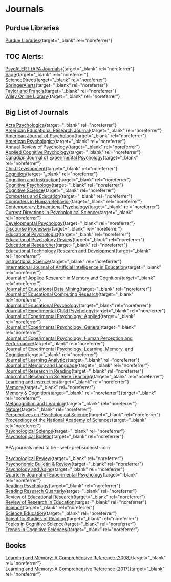 # Journals

## Purdue Libraries

[Purdue Libraries](https://www.lib.purdue.edu/){target="_blank" rel="noreferrer"}

## TOC Alerts:

[PsycALERT (APA Journals)](http://psycalert.apa.org/){target="_blank" rel="noreferrer"}<br>
[Sage](http://online.sagepub.com/cgi/alerts){target="_blank" rel="noreferrer"}<br>
[ScienceDirect](http://www.sciencedirect.com/science/alerts){target="_blank" rel="noreferrer"}<br>
[SpringerAlerts](https://www.springer.com/gp){target="_blank" rel="noreferrer"}<br>
[Taylor and Francis](https://help.tandfonline.com/s/article/How-do-I-set-up-an-alert){target="_blank" rel="noreferrer"}<br>
[Wiley Online Library](http://onlinelibrary.wiley.com/myprofile/alertManager){target="_blank" rel="noreferrer"}<br>

## Big List of Journals

[Acta Psychologica](http://www.sciencedirect.com.ezproxy.lib.purdue.edu/science/journal/00016918){target="_blank" rel="noreferrer"}<br>
[American Educational Research Journal](http://aer.sagepub.com.ezproxy.lib.purdue.edu/content/by/year){target="_blank" rel="noreferrer"}<br>
[American Journal of Psychology](http://www.jstor.org.ezproxy.lib.purdue.edu/journal/amerjpsyc){target="_blank" rel="noreferrer"}<br>
[American Psychologist](https://psycnet.apa.org/PsycARTICLES/journal/amp/76/8){target="_blank" rel="noreferrer"}<br>
[Annual Review of Psychology](http://www.annualreviews.org.ezproxy.lib.purdue.edu/loi/psych){target="_blank" rel="noreferrer"}<br>
[Applied Cognitive Psychology](http://onlinelibrary.wiley.com.ezproxy.lib.purdue.edu/journal/10.1002/(ISSN)1099-0720){target="_blank" rel="noreferrer"}<br>
[Canadian Journal of Experimental Psychology](https://www.apa.org/pubs/journals/cep){target="_blank" rel="noreferrer"}<br>
[Child Development](http://onlinelibrary.wiley.com.ezproxy.lib.purdue.edu/journal/10.1111/(ISSN)1467-8624){target="_blank" rel="noreferrer"}<br>
[Cognition](http://www.sciencedirect.com.ezproxy.lib.purdue.edu/science/journal/00100277){target="_blank" rel="noreferrer"}<br>
[Cognition and Instruction](http://www-tandfonline-com.ezproxy.lib.purdue.edu/loi/hcgi20){target="_blank" rel="noreferrer"}<br>
[Cognitive Psychology](http://www.sciencedirect.com.ezproxy.lib.purdue.edu/science/journal/00100285){target="_blank" rel="noreferrer"}<br>
[Cognitive Science](http://onlinelibrary.wiley.com.ezproxy.lib.purdue.edu/journal/10.1111/(ISSN)1551-6709){target="_blank" rel="noreferrer"}<br>
[Computers and Education](http://www.sciencedirect.com.ezproxy.lib.purdue.edu/science/journal/03601315){target="_blank" rel="noreferrer"}<br>
[Computers in Human Behavior](http://www.sciencedirect.com.ezproxy.lib.purdue.edu/science/journal/07475632){target="_blank" rel="noreferrer"}<br>
[Contemporary Educational Psychology](http://www.sciencedirect.com.ezproxy.lib.purdue.edu/science/journal/0361476X){target="_blank" rel="noreferrer"}<br>
[Current Directions in Psychological Science](http://cdp.sagepub.com.ezproxy.lib.purdue.edu/content/by/year){target="_blank" rel="noreferrer"}<br>
[Developmental Psychology](https://www.apa.org/pubs/journals/dev){target="_blank" rel="noreferrer"}<br>
[Discourse Processes](http://www-tandfonline-com.ezproxy.lib.purdue.edu/loi/hdsp20){target="_blank" rel="noreferrer"}<br>
[Educational Psychologist](http://www-tandfonline-com.ezproxy.lib.purdue.edu/loi/hedp20){target="_blank" rel="noreferrer"}<br>
[Educational Psychology Review](http://link.springer.com.ezproxy.lib.purdue.edu/journal/volumesAndIssues/10648){target="_blank" rel="noreferrer"}<br>
[Educational Researcher](http://edr.sagepub.com.ezproxy.lib.purdue.edu/content/by/year){target="_blank" rel="noreferrer"}<br>
[Educational Technology Research and Development](http://link.springer.com.ezproxy.lib.purdue.edu/journal/volumesAndIssues/11423){target="_blank" rel="noreferrer"}<br>
[Instructional Science](http://link.springer.com.ezproxy.lib.purdue.edu/journal/volumesAndIssues/11251){target="_blank" rel="noreferrer"}<br>
[International Journal of Artificial Intelligence in Education](http://link.springer.com.ezproxy.lib.purdue.edu/journal/volumesAndIssues/40593){target="_blank" rel="noreferrer"}<br>
[Journal of Applied Research in Memory and Cognition](http://www.sciencedirect.com.ezproxy.lib.purdue.edu/science/journal/22113681){target="_blank" rel="noreferrer"}<br>
[Journal of Educational Data Mining](https://educationaldatamining.org/){target="_blank" rel="noreferrer"}<br>
[Journal of Educational Computing Research](https://journals.sagepub.com/home/jec){target="_blank" rel="noreferrer"}<br>
[Journal of Educational Psychology](https://www.apa.org/pubs/journals/edu){target="_blank" rel="noreferrer"}<br>
[Journal of Experimental Child Psychology](http://www.sciencedirect.com.ezproxy.lib.purdue.edu/science/journal/00220965){target="_blank" rel="noreferrer"}<br>
[Journal of Experimental Psychology: Applied](https://www.apa.org/pubs/journals/xap){target="_blank" rel="noreferrer"}<br>
[Journal of Experimental Psychology: General](https://www.apa.org/pubs/journals/xge){target="_blank" rel="noreferrer"}<br>
[Journal of Experimental Psychology: Human Perception and Performance](https://www.apa.org/pubs/journals/xhp){target="_blank" rel="noreferrer"}<br>
[Journal of Experimental Psychology: Learning, Memory, and Cognition](https://www.apa.org/pubs/journals/xlm){target="_blank" rel="noreferrer"}<br>
[Journal of Learning Analytics](http://learning-analytics.info/){target="_blank" rel="noreferrer"}<br>
[Journal of Memory and Language](http://www.sciencedirect.com.ezproxy.lib.purdue.edu/science/journal/0749596X){target="_blank" rel="noreferrer"}<br>
[Journal of Research in Reading](http://onlinelibrary.wiley.com.ezproxy.lib.purdue.edu/journal/10.1111/(ISSN)1467-9817){target="_blank" rel="noreferrer"}<br>
[Journal of Research in Science Teaching](http://onlinelibrary.wiley.com.ezproxy.lib.purdue.edu/journal/10.1002/(ISSN)1098-2736){target="_blank" rel="noreferrer"}<br>
[Learning and Instruction](http://www.sciencedirect.com.ezproxy.lib.purdue.edu/science/journal/09594752){target="_blank" rel="noreferrer"}<br>
[Memory](http://www-tandfonline-com.ezproxy.lib.purdue.edu/loi/pmem20){target="_blank" rel="noreferrer"}<br>
[Memory & Cognition](http://link.springer.com.ezproxy.lib.purdue.edu/journal/volumesAndIssues/13421){target="_blank" rel="noreferrer"}{target="_blank" rel="noreferrer"}<br>
[Metacognition and Learning](https://www.springer.com/journal/11409){target="_blank" rel="noreferrer"}<br>
[Nature](http://www.nature.com.ezproxy.lib.purdue.edu/nature/archive/index.html){target="_blank" rel="noreferrer"}<br>
[Perspectives on Psychological Science](http://pps.sagepub.com.ezproxy.lib.purdue.edu/content/by/year){target="_blank" rel="noreferrer"}<br>
[Proceedings of the National Academy of Sciences](http://www.pnas.org.ezproxy.lib.purdue.edu/content/by/year){target="_blank" rel="noreferrer"}<br>
[Psychological Science](http://pss.sagepub.com.ezproxy.lib.purdue.edu/content/by/year){target="_blank" rel="noreferrer"}<br>
[Psychological Bulletin](https://www.apa.org/pubs/journals/bul){target="_blank" rel="noreferrer"}<br>
<br>
APA journals need to be - web-p-ebscohost-com<br>
<br>
[Psychological Review](https://www.apa.org/pubs/journals/rev){target="_blank" rel="noreferrer"}<br>
[Psychonomic Bulletin & Review](http://link.springer.com.ezproxy.lib.purdue.edu/journal/volumesAndIssues/13423){target="_blank" rel="noreferrer"}<br>
[Psychology and Aging](https://www.apa.org/pubs/journals/pag){target="_blank" rel="noreferrer"}<br>
[Quarterly Journal of Experimental Psychology](http://www-tandfonline-com.ezproxy.lib.purdue.edu/loi/pqje20){target="_blank" rel="noreferrer"}<br>
[Reading Psychology](http://www-tandfonline-com.ezproxy.lib.purdue.edu/loi/urpy20){target="_blank" rel="noreferrer"}<br>
[Reading Research Quarterly](https://ila.onlinelibrary.wiley.com/journal/19362722){target="_blank" rel="noreferrer"}<br>
[Review of Educational Research](http://rer.sagepub.com.ezproxy.lib.purdue.edu/content/by/year){target="_blank" rel="noreferrer"}<br>
[Review of Research in Education](http://rre.sagepub.com.ezproxy.lib.purdue.edu/content/by/year){target="_blank" rel="noreferrer"}<br>
[Science](http://science.sciencemag.org.ezproxy.lib.purdue.edu/content/by/year){target="_blank" rel="noreferrer"}<br>
[Science Education](http://onlinelibrary.wiley.com.ezproxy.lib.purdue.edu/journal/10.1002/(ISSN)1098-237X){target="_blank" rel="noreferrer"}<br>
[Scientific Studies of Reading](http://www-tandfonline-com.ezproxy.lib.purdue.edu/loi/hssr20){target="_blank" rel="noreferrer"}<br>
[Topics in Cognitive Science](http://onlinelibrary.wiley.com.ezproxy.lib.purdue.edu/journal/10.1111/(ISSN)1756-8765){target="_blank" rel="noreferrer"}<br>
[Trends in Cognitive Sciences](http://www.sciencedirect.com.ezproxy.lib.purdue.edu/science/journal/13646613){target="_blank" rel="noreferrer"}<br>

## Books

[Learning and Memory: A Comprehensive Reference (2008)](https://purdue.primo.exlibrisgroup.com/view/action/uresolver.do?operation=resolveService&package_service_id=26799795910001081&institutionId=1081&customerId=1070){target="_blank" rel="noreferrer"}<br>
[Learning and Memory: A Comprehensive Reference (2017)](https://purdue.primo.exlibrisgroup.com/view/action/uresolver.do?operation=resolveService&package_service_id=26799795900001081&institutionId=1081&customerId=1070){target="_blank" rel="noreferrer"}<br>

